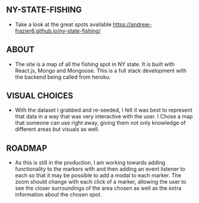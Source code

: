 ## NY-STATE-FISHING 

* Take a look at the great spots available https://andrew-frazier6.github.io/ny-state-fishing/


## ABOUT

* The site is a map of all the fishing spot in NY state. It is built with React.js, Mongo and Mongoose. This is a full stack development with the backend being called from heroku.

## VISUAL CHOICES

* With the dataset I grabbed and re-seeded, I felt it was best to represent that data in a way that was very interactive with the user. I Chose a map that someone can use right away, giving them not only knowledge of different areas but visuals as well.

## ROADMAP

* As this is still in the production, I am working towards adding functionality to the markers with and then adding an event listener to each so that it may be possible to add a modal to each marker. The zoom should change with each click of a marker, allowing the user to see the closer surroundings of the area chosen as well as the extra information about the chosen spot.  
